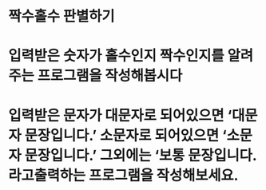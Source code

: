 # 짝수홀수 판별하기
# 입력받은 숫자가 홀수인지 짝수인지를 알려주는 프로그램을 작성해봅시다
# 입력받은 문자가 대문자로 되어있으면 ‘대문자 문장입니다.’ 소문자로 되어있으면 ‘소문자 문장입니다.’ 그외에는 ‘보통 문장입니다. 라고출력하는 프로그램을 작성해보세요.